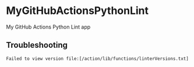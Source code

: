 # MyGitHubActionsPythonLint

My GitHub Actions Python Lint app

## Troubleshooting

```
Failed to view version file:[/action/lib/functions/linterVersions.txt]
```
